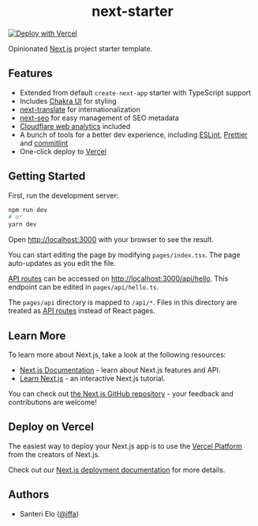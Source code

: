 <h1 align="center">next-starter</h1>

[![Deploy with Vercel](https://vercel.com/button)](https://vercel.com/new/git/external?repository-url=https://github.com/iffa/next-starter)

Opinionated [Next.js](https://nextjs.org/) project starter template.

## Features

- Extended from default `create-next-app` starter with TypeScript support
- Includes [Chakra UI](https://chakra-ui.com/) for styling
- [next-translate](https://github.com/vinissimus/next-translate) for internationalization
- [next-seo](https://github.com/garmeeh/next-seo) for easy management of SEO metadata
- [Cloudflare web analytics](https://www.cloudflare.com/web-analytics/) included
- A bunch of tools for a better dev experience, including [ESLint](https://eslint.org/), [Prettier](https://prettier.io/) and [commitlint](https://commitlint.js.org)
- One-click deploy to [Vercel](https://vercel.com)

## Getting Started

First, run the development server:

```bash
npm run dev
# or
yarn dev
```

Open [http://localhost:3000](http://localhost:3000) with your browser to see the result.

You can start editing the page by modifying `pages/index.tsx`. The page auto-updates as you edit the file.

[API routes](https://nextjs.org/docs/api-routes/introduction) can be accessed on [http://localhost:3000/api/hello](http://localhost:3000/api/hello). This endpoint can be edited in `pages/api/hello.ts`.

The `pages/api` directory is mapped to `/api/*`. Files in this directory are treated as [API routes](https://nextjs.org/docs/api-routes/introduction) instead of React pages.

## Learn More

To learn more about Next.js, take a look at the following resources:

- [Next.js Documentation](https://nextjs.org/docs) - learn about Next.js features and API.
- [Learn Next.js](https://nextjs.org/learn) - an interactive Next.js tutorial.

You can check out [the Next.js GitHub repository](https://github.com/vercel/next.js/) - your feedback and contributions are welcome!

## Deploy on Vercel

The easiest way to deploy your Next.js app is to use the [Vercel Platform](https://vercel.com/new/git/external?repository-url=https://github.com/iffa/next-starter) from the creators of Next.js.

Check out our [Next.js deployment documentation](https://nextjs.org/docs/deployment) for more details.

## Authors

- Santeri Elo ([@iffa](https://twitter.com/iffa_dev))
